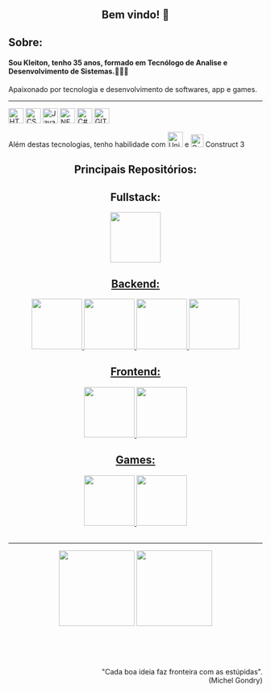    <h2 align="center">Bem vindo! 👋</h2>

   <h2>Sobre:</h2>
   <h4>Sou Kleiton, tenho 35 anos, formado em Tecnólogo de Analise e Desenvolvimento de Sistemas.👨🏻‍🎓</h4>
   <p>Apaixonado por tecnologia e desenvolvimento de softwares, app e games.</p>
   <hr>

   <p>
      <img src="https://img.shields.io/badge/HTML5-E34F26?style=for-the-badge&logo=html5&logoColor=white" alt="HTML"height="30">
      <img src="https://img.shields.io/badge/CSS3-1572B6?style=for-the-badge&logo=css3&logoColor=white" height="30" alt="CSS">
      <img src="https://img.shields.io/badge/JavaScript-F7DF1E?style=for-the-badge&logo=javascript&logoColor=black" height="30" alt="JavaScript"> 
      <img src="https://img.shields.io/badge/.NET-5C2D91?style=for-the-badge&logo=.net&logoColor=white" alt=".NET" height="30">  
      <img src="https://img.shields.io/badge/C%23-239120?style=for-the-badge&logo=c-sharp&logoColor=white" alt="C#" height="30">
      <img src="https://img.shields.io/badge/GIT-E44C30?style=for-the-badge&logo=git&logoColor=white" height="30" alt="GIT"> 
  </p>
   <p>
   Além destas tecnologias, tenho habilidade com <img src="https://img.shields.io/badge/Unity-100000?style=for-the-badge&logo=unity&logoColor=white" height="30" alt="Unity"> e <img src="https://construct-static.com/images/v1016/r/global/construct-3-logo_v43.png" height="25" alt="Construct"> Construct 3
   </p>
   <h2 align="center">Principais Repositórios:</h2>
   
   <h2 align="center">Fullstack:</h2>
   <div align="center">
   <a href="https://github.com/KleitonMQ/ProjetoMVC"> <img src="https://github-readme-stats.vercel.app/api/pin/?username=kleitonmq&repo=ProjetoMVC&show_icons=true&theme=cobalt" alt="" height="100">
   </div>
   
   <h2 align="center">Backend:</h2>
   <div align="center">
   
   <a href="https://github.com/KleitonMQ/payment-api"> <img src="https://github-readme-stats.vercel.app/api/pin/?username=kleitonmq&repo=payment-api&show_icons=true&theme=cobalt" alt="" height="100">
   <a href="https://github.com/KleitonMQ/APIDotNet"> <img src="https://github-readme-stats.vercel.app/api/pin/?username=kleitonmq&repo=APIDotNet&show_icons=true&theme=cobalt" alt="" height="100">
   <a href="https://github.com/KleitonMQ/Registro-de-Series"> <img src="https://github-readme-stats.vercel.app/api/pin/?username=kleitonmq&repo=Registro-de-Series&show_icons=true&theme=cobalt" alt="" height="100">
   <a href="https://github.com/KleitonMQ/API-vendas"> <img src="https://github-readme-stats.vercel.app/api/pin/?username=kleitonmq&repo=API-vendas&show_icons=true&theme=cobalt" alt="" height="100">
   </div>
   
   <h2 align="center">Frontend:</h2>
   <div align="center">
   <a href="https://github.com/KleitonMQ/mundo-invertido"> <img src="https://github-readme-stats.vercel.app/api/pin/?username=kleitonmq&repo=mundo-invertido&show_icons=true&theme=cobalt" alt="" height="100">
   <a href="https://github.com/KleitonMQ/Pokedex-Resumida"> <img src="https://github-readme-stats.vercel.app/api/pin/?username=kleitonmq&repo=Pokedex-Resumida&show_icons=true&theme=cobalt" alt="" height="100">
   </div>
   <h2 align="center">Games:</h2>
   
   
   
   <div align="center">
   <a href="https://github.com/KleitonMQ/Heru-Faira"> <img src="https://github-readme-stats.vercel.app/api/pin/?username=kleitonmq&repo=Heru-Faira&show_icons=true&theme=cobalt" alt="" height="100">
   <a href="https://github.com/KleitonMQ/UnityGame"> <img src="https://github-readme-stats.vercel.app/api/pin/?username=kleitonmq&repo=UnityGame&show_icons=true&theme=cobalt" alt="" height="100"></a>
   </div>
   <br><hr>
<p align="center">
   <img src="https://github-readme-stats.vercel.app/api/top-langs/?username=kleitonmq&layout=compact&show_icons=true&theme=cobalt" alt="" height="150"> 
   <img src="https://github-readme-stats.vercel.app/api?username=kleitonmq&show_icons=true&theme=cobalt" alt="" height="150">
   </p>
      <br><br><br>
      <p align="right">"Cada boa ideia faz fronteira com as estúpidas".<br>(Michel Gondry)</p>
      
<!--
**KleitonMQ/KleitonMQ** is a ✨ _special_ ✨ repository because its `README.md` (this file) appears on your GitHub profile.

Here are some ideas to get you started:

- 🔭 I’m currently working on ...
- 🌱 I’m currently learning ...
- 👯 I’m looking to collaborate on ...
- 🤔 I’m looking for help with ...
- 💬 Ask me about ...
- 📫 How to reach me: ...
- 😄 Pronouns: ...
- ⚡ Fun fact: ...
-->
